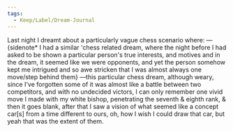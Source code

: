 ```yaml
---
tags:
  - Keep/Label/Dream-Journal
---
```


Last night I dreamt about a particularly vague chess scenario where: —{sidenote* I had a similar 'chess related dream, where the night before I had asked to be shown a particular person's true interests, and motives and in the dream, it seemed like we were opponents, and yet the person somehow kept me intrigued and so awe stricken that I was almost always one move/step behind them} 
      —this particular chess dream, although weary, since I've forgotten some of it was almost like a battle between two competitors, and with no undecided victors, I can only remember one vivid move I made with my white bishop, penetrating the seventh & eighth rank, & then it goes blank, after that I saw a vision of what seemed like a concept car[s] from a time different to ours, oh, how I wish I could draw that car, but yeah that was the extent of them.